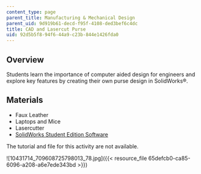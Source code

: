 ```yaml
---
content_type: page
parent_title: Manufacturing & Mechanical Design
parent_uid: 9d919b61-decd-f95f-4108-ded3bef6c4dc
title: CAD and Lasercut Purse
uid: 92d5b5f8-94f6-44a9-c23b-844e1426fda0
---
```


Overview
--------

Students learn the importance of computer aided design for engineers and explore key features by creating their own purse design in SolidWorks®.

Materials
---------

*   Faux Leather
*   Laptops and Mice
*   Lasercutter
*   [SolidWorks Student Edition Software](https://www.solidworks.com/sw/education/student-software-3d-mcad.htm)

The tutorial and file for this activity are not available.

![10431714_709608725798013_78.jpg]({{< resource_file 65defcb0-ca85-6096-a208-a6e7ede343bd >}})